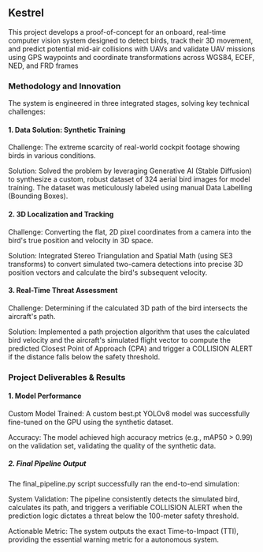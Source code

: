 ##   Kestrel 


This project develops a proof-of-concept for an onboard, real-time computer vision system designed to detect birds, track their 3D movement, and predict potential mid-air collisions with UAVs and validate UAV missions using GPS waypoints and coordinate transformations across WGS84, ECEF, NED, and FRD frames


###  Methodology and Innovation


The system is engineered in three integrated stages, solving key technical challenges:

#### 1. Data Solution: Synthetic Training

Challenge: The extreme scarcity of real-world cockpit footage showing birds in various conditions.

Solution: Solved the problem by leveraging Generative AI (Stable Diffusion) to synthesize a custom, robust dataset of 324 aerial bird images for model training. The dataset was meticulously labeled using manual Data Labelling (Bounding Boxes).

#### 2. 3D Localization and Tracking

Challenge: Converting the flat, 2D pixel coordinates from a camera into the bird's true position and velocity in 3D space.

Solution: Integrated Stereo Triangulation and Spatial Math (using SE3 transforms) to convert simulated two-camera detections into precise 3D position vectors and calculate the bird's subsequent velocity.

#### 3. Real-Time Threat Assessment
Challenge: Determining if the calculated 3D path of the bird intersects the aircraft's path.

Solution: Implemented a path projection algorithm that uses the calculated bird velocity and the aircraft's simulated flight vector to compute the predicted Closest Point of Approach (CPA) and trigger a COLLISION ALERT if the distance falls below the safety threshold.


###  Project Deliverables & Results

#### 1. Model Performance
   
Custom Model Trained: A custom best.pt YOLOv8 model was successfully fine-tuned on the GPU using the synthetic dataset.

Accuracy: The model achieved high accuracy metrics (e.g., mAP50 > 0.99) on the validation set, validating the quality of the synthetic data.

##### 2. Final Pipeline Output
   
The final_pipeline.py script successfully ran the end-to-end simulation:

System Validation: The pipeline consistently detects the simulated bird, calculates its path, and triggers a verifiable COLLISION ALERT when the prediction logic dictates a threat below the 100-meter safety threshold.

Actionable Metric: The system outputs the exact Time-to-Impact (TTI), providing the essential warning metric for a  autonomous system.



